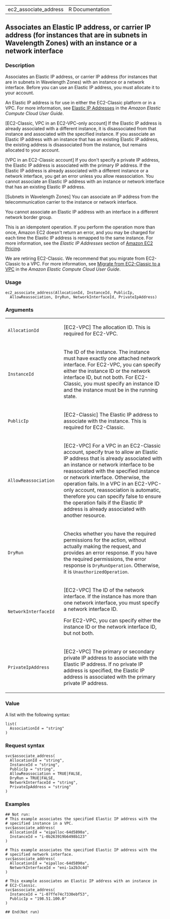 <table style="width: 100%;">
<tbody>
<tr class="odd">
<td>ec2_associate_address</td>
<td style="text-align: right;">R Documentation</td>
</tr>
</tbody>
</table>

## Associates an Elastic IP address, or carrier IP address (for instances that are in subnets in Wavelength Zones) with an instance or a network interface

### Description

Associates an Elastic IP address, or carrier IP address (for instances
that are in subnets in Wavelength Zones) with an instance or a network
interface. Before you can use an Elastic IP address, you must allocate
it to your account.

An Elastic IP address is for use in either the EC2-Classic platform or
in a VPC. For more information, see [Elastic IP
Addresses](https://docs.aws.amazon.com/AWSEC2/latest/UserGuide/elastic-ip-addresses-eip.html)
in the *Amazon Elastic Compute Cloud User Guide*.

\[EC2-Classic, VPC in an EC2-VPC-only account\] If the Elastic IP
address is already associated with a different instance, it is
disassociated from that instance and associated with the specified
instance. If you associate an Elastic IP address with an instance that
has an existing Elastic IP address, the existing address is
disassociated from the instance, but remains allocated to your account.

\[VPC in an EC2-Classic account\] If you don't specify a private IP
address, the Elastic IP address is associated with the primary IP
address. If the Elastic IP address is already associated with a
different instance or a network interface, you get an error unless you
allow reassociation. You cannot associate an Elastic IP address with an
instance or network interface that has an existing Elastic IP address.

\[Subnets in Wavelength Zones\] You can associate an IP address from the
telecommunication carrier to the instance or network interface.

You cannot associate an Elastic IP address with an interface in a
different network border group.

This is an idempotent operation. If you perform the operation more than
once, Amazon EC2 doesn't return an error, and you may be charged for
each time the Elastic IP address is remapped to the same instance. For
more information, see the *Elastic IP Addresses* section of [Amazon EC2
Pricing](https://aws.amazon.com/ec2/pricing/).

We are retiring EC2-Classic. We recommend that you migrate from
EC2-Classic to a VPC. For more information, see [Migrate from
EC2-Classic to a
VPC](https://docs.aws.amazon.com/AWSEC2/latest/UserGuide/vpc-migrate.html)
in the *Amazon Elastic Compute Cloud User Guide*.

### Usage

    ec2_associate_address(AllocationId, InstanceId, PublicIp,
      AllowReassociation, DryRun, NetworkInterfaceId, PrivateIpAddress)

### Arguments

<table>
<colgroup>
<col style="width: 35%" />
<col style="width: 65%" />
</colgroup>
<tbody>
<tr class="odd">
<td><code
id="ec2_associate_address_:_AllocationId">AllocationId</code></td>
<td><p>[EC2-VPC] The allocation ID. This is required for
EC2-VPC.</p></td>
</tr>
<tr class="even">
<td><code id="ec2_associate_address_:_InstanceId">InstanceId</code></td>
<td><p>The ID of the instance. The instance must have exactly one
attached network interface. For EC2-VPC, you can specify either the
instance ID or the network interface ID, but not both. For EC2-Classic,
you must specify an instance ID and the instance must be in the running
state.</p></td>
</tr>
<tr class="odd">
<td><code id="ec2_associate_address_:_PublicIp">PublicIp</code></td>
<td><p>[EC2-Classic] The Elastic IP address to associate with the
instance. This is required for EC2-Classic.</p></td>
</tr>
<tr class="even">
<td><code
id="ec2_associate_address_:_AllowReassociation">AllowReassociation</code></td>
<td><p>[EC2-VPC] For a VPC in an EC2-Classic account, specify true to
allow an Elastic IP address that is already associated with an instance
or network interface to be reassociated with the specified instance or
network interface. Otherwise, the operation fails. In a VPC in an
EC2-VPC-only account, reassociation is automatic, therefore you can
specify false to ensure the operation fails if the Elastic IP address is
already associated with another resource.</p></td>
</tr>
<tr class="odd">
<td><code id="ec2_associate_address_:_DryRun">DryRun</code></td>
<td><p>Checks whether you have the required permissions for the action,
without actually making the request, and provides an error response. If
you have the required permissions, the error response is
<code>DryRunOperation</code>. Otherwise, it is
<code>UnauthorizedOperation</code>.</p></td>
</tr>
<tr class="even">
<td><code
id="ec2_associate_address_:_NetworkInterfaceId">NetworkInterfaceId</code></td>
<td><p>[EC2-VPC] The ID of the network interface. If the instance has
more than one network interface, you must specify a network interface
ID.</p>
<p>For EC2-VPC, you can specify either the instance ID or the network
interface ID, but not both.</p></td>
</tr>
<tr class="odd">
<td><code
id="ec2_associate_address_:_PrivateIpAddress">PrivateIpAddress</code></td>
<td><p>[EC2-VPC] The primary or secondary private IP address to
associate with the Elastic IP address. If no private IP address is
specified, the Elastic IP address is associated with the primary private
IP address.</p></td>
</tr>
</tbody>
</table>

### Value

A list with the following syntax:

    list(
      AssociationId = "string"
    )

### Request syntax

    svc$associate_address(
      AllocationId = "string",
      InstanceId = "string",
      PublicIp = "string",
      AllowReassociation = TRUE|FALSE,
      DryRun = TRUE|FALSE,
      NetworkInterfaceId = "string",
      PrivateIpAddress = "string"
    )

### Examples

    ## Not run: 
    # This example associates the specified Elastic IP address with the
    # specified instance in a VPC.
    svc$associate_address(
      AllocationId = "eipalloc-64d5890a",
      InstanceId = "i-0b263919b6498b123"
    )

    # This example associates the specified Elastic IP address with the
    # specified network interface.
    svc$associate_address(
      AllocationId = "eipalloc-64d5890a",
      NetworkInterfaceId = "eni-1a2b3c4d"
    )

    # This example associates an Elastic IP address with an instance in
    # EC2-Classic.
    svc$associate_address(
      InstanceId = "i-07ffe74c7330ebf53",
      PublicIp = "198.51.100.0"
    )

    ## End(Not run)
